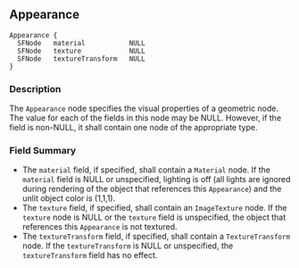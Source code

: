 ## Appearance


```
Appearance {
  SFNode   material           NULL
  SFNode   texture            NULL
  SFNode   textureTransform   NULL
}
```

### Description

The `Appearance` node specifies the visual properties of a geometric node. The
value for each of the fields in this node may be NULL. However, if the field is
non-NULL, it shall contain one node of the appropriate type.

### Field Summary

- The `material` field, if specified, shall contain a `Material` node. If the
`material` field is NULL or unspecified, lighting is off (all lights are ignored
during rendering of the object that references this `Appearance`) and the unlit
object color is (1,1,1).
- The `texture` field, if specified, shall contain an `ImageTexture` node. If the
`texture` node is NULL or the `texture` field is unspecified, the object that
references this `Appearance` is not textured.
- The `textureTransform` field, if specified, shall contain a `TextureTransform`
node. If the `textureTransform` is NULL or unspecified, the `textureTransform`
field has no effect.

